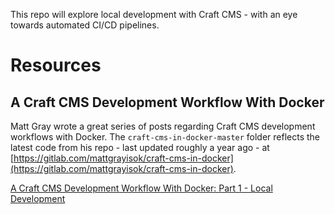 This repo will explore local development with Craft CMS - with an eye towards automated CI/CD pipelines.

# Resources

## A Craft CMS Development Workflow With Docker

Matt Gray wrote a great series of posts regarding Craft CMS development workflows with Docker. The `craft-cms-in-docker-master` folder reflects the latest code from his repo - last updated roughly a year ago - at [https://gitlab.com/mattgrayisok/craft-cms-in-docker](https://gitlab.com/mattgrayisok/craft-cms-in-docker).

[A Craft CMS Development Workflow With Docker: Part 1 - Local Development](https://mattgrayisok.com/a-craft-cms-development-workflow-with-docker-part-1-local-development)
